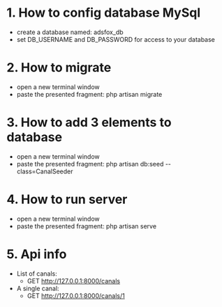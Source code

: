 # 1. How to config database MySql
* create a database named: adsfox_db
* set DB_USERNAME and DB_PASSWORD for access to your database

# 2. How to migrate
* open a new terminal window
* paste the presented fragment: php artisan migrate

# 3. How to add 3 elements to database
* open a new terminal window
* paste the presented fragment: php artisan db:seed --class=CanalSeeder

# 4. How to run server
* open a new terminal window
* paste the presented fragment: php artisan serve

# 5. Api info
* List of canals:
  * GET http://127.0.0.1:8000/canals
* A single canal:
  * GET http://127.0.0.1:8000/canals/1

